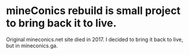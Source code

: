 # mineConics rebuild is small project to bring back it to live.
Original mineconics.net site died in 2017. I decided to bring it back to live, but in mineconics.ga.
